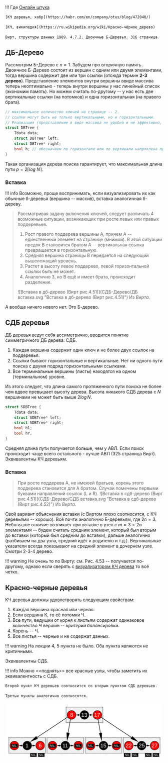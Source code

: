 !!! Где
    [Онлайн штука](https://www.cs.usfca.edu/~galles/visualization/Algorithms.html)

    [КЧ деревья, хабр](https://habr.com/en/company/otus/blog/472040/)

    [КЧ, википедия](https://ru.wikipedia.org/wiki/Красно-чёрное_дерево)

    Вирт, структуры данных 1989. 4.7.2. Двоичные Б-Деревья. 316 страница.

## ДБ-Дерево

Рассмотрим Б-Дерево с $n=1$. Забудем про вторичную память. Двоичное Б-Дерево состоит из вершин с одним или двумя элементами, тогда вершина содержит две или три ссылки (отсюда термин **2-3 дерево**). Представление элементов внутри вершины ввиде массива теперь неоптимально - теперь внутри вершины у нас линейный список (экономим память). Но можем считать по-другому -- у нас есть две вертикальные ссылки (на потомков) и одна горизонтальная (на правого брата).

```C
// максимальное количество ключей на странице -- 2.
// ссылки могут быть не только вертикальными, но и горизонтальными. 
// Реализация (представление в виде массива не удобно и не эффективно, поэтому используют линейные списки):
struct DBTree {
    Tdata data;
    struct DBTree* left;
    struct DBTree* right;
    bool h; // обозначаем по горизонтали или по вертикали напрявлена прямая ветвь
}
```

Такая организация дерева поиска гарантирует, что максимальная длина пути $p = 2\lceil log\ N\rceil$.

### Вставка

!!! info
    Возможно, проще воспринимать, если визуализировать их как обычные б-деревья (вершина -- массив), вставка аналогичная б-дереву.

>   Рассматривая задачу включения ключей, следует различать 4 возможные ситуации, возникающих при росте левых или правых поддеревьев.
>   
>   1. Рост правого поддерева вершины А, причем А -- единственный элемент на странице (мнимой).
>     В этой ситуации предок B становится братом А -- вертикальная ссылка превращается в горизонтальную.
>   2. Средняя вершина страницы B передается на следующий вышележащий уровень.
>   3. Растет в высоту левое поддерево, левой горизонтальной ссылки быть не может.
>   4. Аналогично 3, но B ещё и имеет брата, происходит разделение.
>   
>   ![Вставка в дб-дерево (Вирт рис.4.51)](СДБ-Дерево/ДБ вставка.svg "Вставка в дб-дерево (Вирт рис.4.51)")
>   Из *Вирта*.

А вообще ничего нового нет. Это Б-дерево.

## СДБ деревья
ДБ деревья ведут себя ассиметрично, вводится понятие симметричного ДБ дерева: СДБ.

1. Каждая вершина содержит один ключ и не более двух ссылок на поддеревья.
2. Ссылки бывают горизонтальные и вертикальные. Нет ни одного пути поиска с двумя подряд горизонтальными ссылками.
3. Все терминальные вершины (листы) находятся на одном (терминальном) уровне.

Из этого следует, что длина самого протяженного пути поиска не более чем вдвое превышает высоту дерева. Высота никакого СДБ дерева с $N$ вершинами не может быть выше $2log\,N$.


```C
struct SDBTree {
    Tdata data;
    struct SDBTree* left;
    struct SDBTree* right;
    bool hl;
    bool hr;
}
```

Средняя длина пути получается больше, чем у АВЛ. Если поиск происходит чаще всего остального - лучше АВЛ (325 страница Вирт). Эквивалентны КЧ деревьям.

### Вставка
>
>   При росте поддерева А, не имеюей братьев, корень этого поддерева становится для А братом. Случаи помечены первыми буквами направлений ссылок (L и R).
>   ![Вставка в сдб-дерево (Вирт рис.4.51)](СДБ-Дерево/СДБ вставка.svg "Вставка в сдб-дерево (Вирт рис.4.52)")
>   Из *Вирта*.

Свой вариант объяснения вставки (с Виртом плохо соотносится, с КЧ деревьями -- хорошо).
Всё почти аналогично Б-деревьям, где $2n = 3$. Небольшое отличие возникает при вставке в узел с $m = 3 = 2n$ элементами -- будем считать средним элемент, который был вторым до вставки (который был средним до вставки), дальше аналогично (разбиваем на два узла, средний идёт к родителю и т.д.). Вертикальные указатели всегда показывают на средний элемент в дочернем узле. Смотри 2-3-4 дерево.

!!! warning
    Не очень то по Вирту: см. Рис. 4.53 -- получается по-другому, однако если сверять с [визуализатором КЧ дерева](https://www.cs.usfca.edu/~galles/visualization/RedBlack.html) то всё четко.
## Красно-черные деревья

КЧ деревья должны удовлетворять следующим свойствам:

1. Каждая вершина красная или черная.
2. Если вершина К, то её потомки Ч.
3. Все пути, ведущии от корня к листьям содержат одинаковое количество Ч вершин -- *критерий балансировки*.
4. Корень -- Ч.
5. Все листья -- черные и не содержат данных.

!!! warning
    На лекции 4, 5 пункта не было. Оба пункта являются не критичными.

Эквивалентны СДБ.

!!! info
    Можно <<поднять>> все красные узлы, чтобы заметить их эквивалентность с СДБ. 
    
    Второй пункт КЧ деревьев соотносится со вторым пунктом СДБ деревьев.

    Третьи пункты аналогично соотносятся.   


![Эквивалентность СДБ и КЧ, из википедии](СДБ-Дерево/RB_EQ_SDB.svg "Эквивалентность СДБ и КЧ")